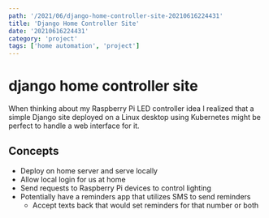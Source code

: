 ```yaml
---
path: '/2021/06/django-home-controller-site-20210616224431'
title: 'Django Home Controller Site'
date: '20210616224431'
category: 'project'
tags: ['home automation', 'project']
---
```


# django home controller site
When thinking about my Raspberry Pi LED controller idea I realized that a simple
Django site deployed on a Linux desktop using Kubernetes might be perfect to
handle a web interface for it.

## Concepts
* Deploy on home server and serve locally
* Allow local login for us at home
* Send requests to Raspberry Pi devices to control lighting
* Potentially have a reminders app that utilizes SMS to send reminders
    * Accept texts back that would set reminders for that number or both

